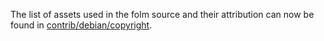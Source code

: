 The list of assets used in the folm source and their attribution can now be found in [contrib/debian/copyright](../contrib/debian/copyright).
